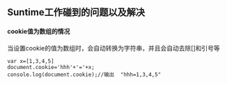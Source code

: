 ## Suntime工作碰到的问题以及解决
#### cookie值为数组的情况
当设置cookie的值为数组时，会自动转换为字符串，并且会自动去除[]和引号等
```apple js
var x=[1,3,4,5]
document.cookie='hhh'+'='+x;
console.log(document.cookie);//输出  "hhh=1,3,4,5"
```




